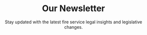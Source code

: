 ---
title: "Our Newsletter"
subtitle: "Stay updated with the latest fire service legal insights and legislative changes."
latest_title: "Special-Meeting Notices Are Key"
latest_description: "Today we discuss two OPMA cases involving notices of special meetings; we also consider apprenticeship requirements in public-works contracts, deductions from leave banks of FLSA-exempt employees, \"reverse discrimination,\" and some miscellaneous laws."
latest_pdf_url: "https://firehouselawyer.com/Newsletters/July2025FINAL.pdf"
latest_content: |
  This month's newsletter covers critical updates for fire service administrators and commissioners. We examine recent OPMA cases that clarify requirements for special meeting notices, ensuring your agency maintains compliance with transparency laws.

  Additional topics include new apprenticeship requirements in public works contracts, proper handling of FLSA-exempt employee leave deductions, and guidance on addressing reverse discrimination claims in the workplace.
---